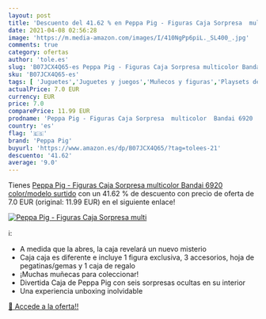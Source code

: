 ```yaml
---
layout: post
title: 'Descuento del 41.62 % en Peppa Pig - Figuras Caja Sorpresa  multi'
date: 2021-04-08 02:56:28
image: 'https://m.media-amazon.com/images/I/410NgPp6piL._SL400_.jpg'
comments: true
category: ofertas
author: 'tole.es'
slug: 'B07JCX4Q65-es Peppa Pig - Figuras Caja Sorpresa multicolor Bandai 6920...'
sku: 'B07JCX4Q65-es'
tags: [ 'Juguetes','Juguetes y juegos','Muñecos y figuras','Playsets de figuras de juguete para niños','bandai','peppa','peppa pig','pig', ]
actualPrice: 7.0 EUR
currency: EUR
price: 7.0
comparePrice: 11.99 EUR
prodname: 'Peppa Pig - Figuras Caja Sorpresa  multicolor  Bandai 6920    color/modelo surtido'
country: 'es'
flag: '🇪🇸'
brand: 'Peppa Pig'
buyurl: 'https://www.amazon.es/dp/B07JCX4Q65/?tag=tolees-21'
descuento: '41.62'
average: '9.0'
---
```


Tienes [Peppa Pig - Figuras Caja Sorpresa  multicolor  Bandai 6920    color/modelo surtido](https://www.amazon.es/dp/B07JCX4Q65/?tag=tolees-21) con un 41.62 % de descuento con precio de oferta de 7.0 EUR (original: 11.99 EUR) en el siguiente enlace!

[![Peppa Pig - Figuras Caja Sorpresa  multi](https://m.media-amazon.com/images/I/410NgPp6piL._SL400_.jpg)](https://www.amazon.es/dp/B07JCX4Q65/?tag=tolees-21)

ℹ️:

- A medida que la abres, la caja revelará un nuevo misterio
- Caja caja es diferente e incluye 1 figura exclusiva, 3 accesorios, hoja de pegatinas/gemas y 1 caja de regalo
- ¡Muchas muñecas para coleccionar!
- Divertida Caja de Peppa Pig con seis sorpresas ocultas en su interior
- Una experiencia unboxing inolvidable

[🛒 Accede a la oferta!!](https://www.amazon.es/dp/B07JCX4Q65/?tag=tolees-21)
